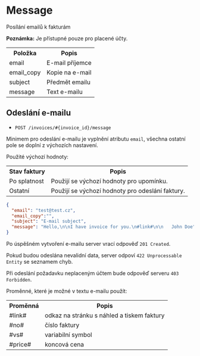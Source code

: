 # Message

Posílání emailů k fakturám

__Poznámka:__ Je přístupné pouze pro placené účty.

<table>
  <tr><th>Položka</th><th>Popis</th></tr>
  <tr><td>email</td><td>E-mail příjemce</td></tr>
  <tr><td>email_copy</td><td>Kopie na e-mail</td></tr>
  <tr><td>subject</td><td>Předmět emailu</td></tr>
  <tr><td>message</td><td>Text e-mailu</td></tr>
</table>

## Odeslání e-mailu

- `POST /invoices/#{invoice_id}/message`

Minimem pro odeslání e-mailu je vyplnění atributu `email`, všechna ostatní pole se doplní z výchozích nastavení.

Použité výchozí hodnoty:
<table>
  <tr><th>Stav faktury</th><th>Popis</th></tr>
  <tr><td>Po splatnost</td><td>Použijí se výchozí hodnoty pro upomínku.</td</tr>
  <tr><td>Ostatní</td><td>Použijí se výchozí hodnoty pro odeslání faktury.</td></tr>
</table> 

```json
{
  "email": "test@test.cz",
  "email_copy":"",
  "subject": "E-mail subject",
  "message": "Hello,\n\nI have invoice for you.\n#link#\n\n   John Doe"
}
```

Po úspěšném vytvoření e-mailu server vrací odpověď `201 Created`.

Pokud budou odeslána nevalidní data, server odpoví `422 Unprocessable Entity` se seznamem chyb.

Při odeslání požadavku neplaceným účtem bude odpověď serveru `403 Forbidden`.

Proměnné, které je možné v textu e-mailu použít:
<table>
  <tr><th>Proměnná</th><th>Popis</th></tr>
  <tr><td>#link#</td><td>odkaz na stránku s náhled a tiskem faktury</td</tr>
  <tr><td>#no#</td><td>číslo faktury</td</tr>
  <tr><td>#vs#</td><td>variabilní symbol</td</tr>
  <tr><td>#price#</td><td>koncová cena</td></tr>
</table>
